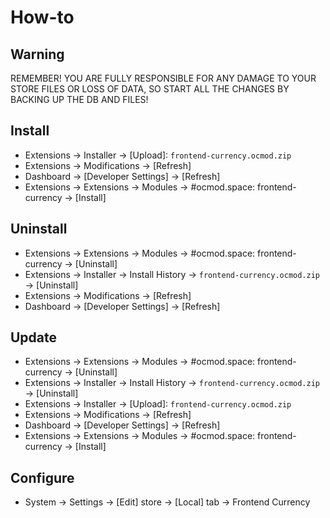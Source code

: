 # How-to

## Warning
REMEMBER! YOU ARE FULLY RESPONSIBLE FOR ANY DAMAGE TO YOUR STORE FILES OR LOSS OF DATA, SO START ALL THE CHANGES BY BACKING UP THE DB AND FILES!

## Install
* Extensions → Installer → [Upload]: `frontend-currency.ocmod.zip`
* Extensions → Modifications → [Refresh]
* Dashboard → [Developer Settings] → [Refresh]
* Extensions → Extensions → Modules → #ocmod.space: frontend-currency → [Install]

## Uninstall
* Extensions → Extensions → Modules → #ocmod.space: frontend-currency → [Uninstall]
* Extensions → Installer → Install History → `frontend-currency.ocmod.zip` → [Uninstall]
* Extensions → Modifications → [Refresh]
* Dashboard → [Developer Settings] → [Refresh]

## Update
* Extensions → Extensions → Modules → #ocmod.space: frontend-currency → [Uninstall]
* Extensions → Installer → Install History → `frontend-currency.ocmod.zip` → [Uninstall]
* Extensions → Installer → [Upload]: `frontend-currency.ocmod.zip`
* Extensions → Modifications → [Refresh]
* Dashboard → [Developer Settings] → [Refresh]
* Extensions → Extensions → Modules → #ocmod.space: frontend-currency → [Install]

## Configure
* System → Settings → [Edit] store → [Local] tab → Frontend Currency
